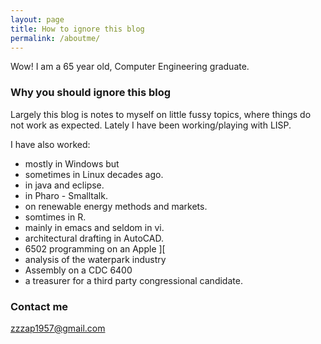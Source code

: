 ```yaml
---
layout: page
title: How to ignore this blog
permalink: /aboutme/
---
```


Wow! I am a 65 year old, Computer Engineering graduate.

### Why you should ignore this blog

Largely this blog is notes to myself on little fussy topics, where things do not work
as expected. Lately I have been working/playing with LISP.

I have also worked:

* mostly in Windows but
* sometimes in Linux decades ago.
* in java and  eclipse.
* in Pharo - Smalltalk.
* on renewable energy methods and markets.
* somtimes in R.
* mainly in emacs and seldom in vi.
* architectural drafting in AutoCAD.
* 6502 programming on an Apple ][
* analysis of the waterpark industry
* Assembly on a CDC 6400
* a treasurer for a third party congressional candidate.

### Contact me

[zzzap1957@gmail.com](mailto:zzzap1957@gmail.com)